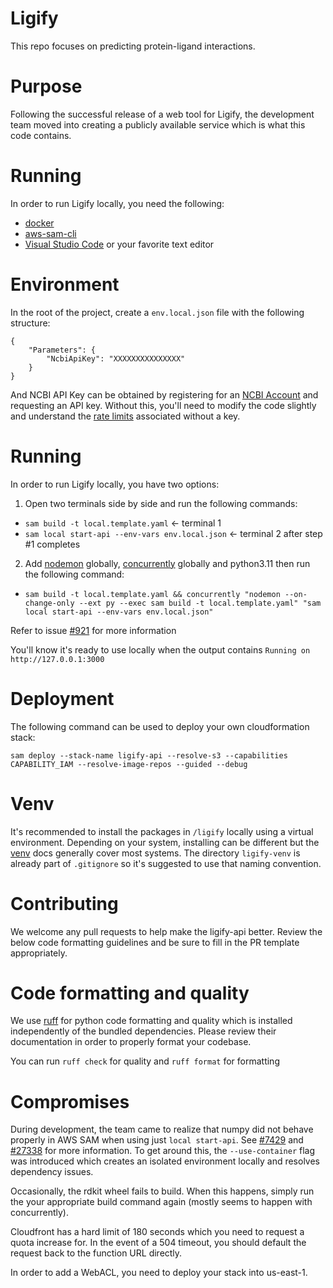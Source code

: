 # Ligify
This repo focuses on predicting protein-ligand interactions.

# Purpose

Following the successful release of a web tool for Ligify, the development team moved into creating a publicly available service which is what this code contains. 

# Running

In order to run Ligify locally, you need the following:

- [docker](https://docs.docker.com/engine/install/)
- [aws-sam-cli](https://github.com/aws/aws-sam-cli)
- [Visual Studio Code](https://code.visualstudio.com/download) or your favorite text editor

# Environment

In the root of the project, create a `env.local.json` file with the following structure:

```
{
    "Parameters": {
        "NcbiApiKey": "XXXXXXXXXXXXXXX"
    }
}
```

And NCBI API Key can be obtained by registering for an [NCBI Account](https://support.nlm.nih.gov/knowledgebase/article/KA-05317/en-us) and requesting an API key. Without this, you'll need to modify the code slightly and understand the [rate limits](https://support.nlm.nih.gov/knowledgebase/article/KA-05318/en-us) associated without a key. 

# Running

In order to run Ligify locally, you have two options:

1. Open two terminals side by side and run the following commands:

- `sam build -t local.template.yaml` <- terminal 1
- `sam local start-api --env-vars env.local.json` <- terminal 2 after step #1 completes

2. Add [nodemon](https://www.npmjs.com/package/nodemon) globally, [concurrently](https://www.npmjs.com/package/concurrently) globally and python3.11 then run the following command:

- `sam build -t local.template.yaml && concurrently "nodemon --on-change-only --ext py --exec sam build -t local.template.yaml" "sam local start-api --env-vars env.local.json"`

Refer to issue [#921](https://github.com/aws/aws-sam-cli/issues/921) for more information

You'll know it's ready to use locally when the output contains `Running on http://127.0.0.1:3000`

# Deployment

The following command can be used to deploy your own cloudformation stack:

`sam deploy --stack-name ligify-api --resolve-s3 --capabilities CAPABILITY_IAM --resolve-image-repos --guided --debug`

# Venv

It's recommended to install the packages in `/ligify` locally using a virtual environment. Depending on your system, installing can be different but the [venv](https://docs.python.org/3/library/venv.html) docs generally cover most systems. The directory `ligify-venv` is already part of `.gitignore` so it's suggested to use that naming convention.

# Contributing

We welcome any pull requests to help make the ligify-api better. Review the below code formatting guidelines and be sure to fill in the PR template appropriately.

# Code formatting and quality

We use [ruff](https://github.com/astral-sh/ruff) for python code formatting and quality which is installed independently of the bundled dependencies. Please review their documentation in order to properly format your codebase. 

You can run `ruff check` for quality and `ruff format` for formatting

# Compromises

During development, the team came to realize that numpy did not behave properly in AWS SAM when using just `local start-api`. See [#7429](https://github.com/aws/aws-sam-cli/issues/7429) and [#27338](https://github.com/numpy/numpy/issues/27338) for more information. To get around this, the `--use-container` flag was introduced which creates an isolated environment locally and resolves dependency issues.

Occasionally, the rdkit wheel fails to build. When this happens, simply run the your appropriate build command again (mostly seems to happen with concurrently).

Cloudfront has a hard limit of 180 seconds which you need to request a quota increase for. In the event of a 504 timeout, you should default the request back to the function URL directly.

In order to add a WebACL, you need to deploy your stack into us-east-1. 